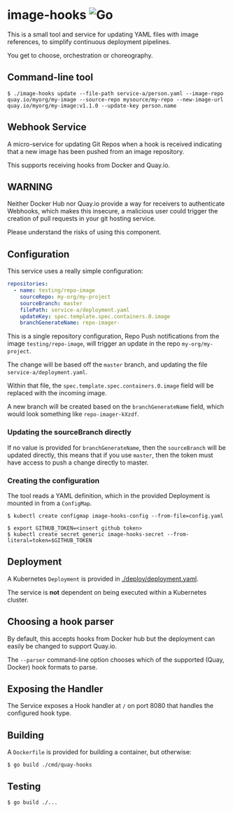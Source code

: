 # image-hooks ![Go](https://github.com/bigkevmcd/image-hooks/workflows/Go/badge.svg)

This is a small tool and service for updating YAML files with image references,
to simplify continuous deployment pipelines.

You get to choose, orchestration or choreography.

## Command-line tool

```shell
$ ./image-hooks update --file-path service-a/person.yaml --image-repo quay.io/myorg/my-image --source-repo mysource/my-repo --new-image-url quay.io/myorg/my-image:v1.1.0 --update-key person.name
```

## Webhook Service

A micro-service for updating Git Repos when a hook is received indicating that a
new image has been pushed from an image repository.

This supports receiving hooks from Docker and Quay.io.

## WARNING

Neither Docker Hub nor Quay.io provide a way for receivers to authenticate Webhooks, which makes this insecure, a malicious user could trigger the creation of pull requests in your git hosting service.

Please understand the risks of using this component.

## Configuration

This service uses a really simple configuration:

```yaml
repositories:
  - name: testing/repo-image
    sourceRepo: my-org/my-project
    sourceBranch: master
    filePath: service-a/deployment.yaml
    updateKey: spec.template.spec.containers.0.image
    branchGenerateName: repo-imager-
```

This is a single repository configuration, Repo Push notifications from the
image `testing/repo-image`, will trigger an update in the repo
`my-org/my-project`.

The change will be based off the `master` branch, and updating the file
`service-a/deployment.yaml`.

Within that file, the `spec.template.spec.containers.0.image` field will be replaced
with the incoming image.

A new branch will be created based on the `branchGenerateName` field, which
would look something like `repo-imager-kXzdf`.

### Updating the sourceBranch directly

If no value is provided for `branchGenerateName`, then the `sourceBranch` will
be updated directly, this means that if you use `master`, then the token must
have access to push a change directly to master.

### Creating the configuration

The tool reads a YAML definition, which in the provided Deployment is mounted
in from a `ConfigMap`.

```shell
$ kubectl create configmap image-hooks-config --from-file=config.yaml
```

```shell
$ export GITHUB_TOKEN=<insert github token>
$ kubectl create secret generic image-hooks-secret --from-literal=token=$GITHUB_TOKEN
```

## Deployment

A Kubernetes `Deployment` is provided in [./deploy/deployment.yaml](./deploy/deployment.yaml).

The service is **not** dependent on being executed within a Kubernetes cluster.

## Choosing a hook parser

By default, this accepts hooks from Docker hub but the deployment can easily be
changed to support Quay.io.

The `--parser` command-line option chooses which of the supported (Quay, Docker)
hook formats to parse.

## Exposing the Handler

The Service exposes a Hook handler at `/` on port 8080 that handles the
configured hook type.

## Building

A `Dockerfile` is provided for building a container, but otherwise:

```shell
$ go build ./cmd/quay-hooks
```

## Testing

```shell
$ go build ./...
```
